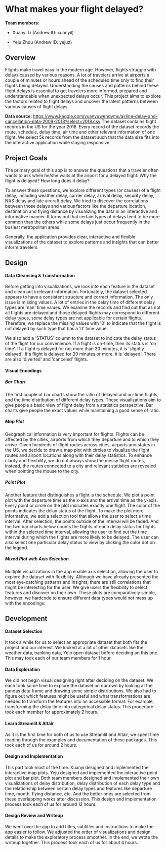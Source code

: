 # What makes your flight delayed?

**Team members**: 

- Xuanyi Li (Andrew ID: xuanyil)

- Yeju Zhou (Andrew ID: yejuz)

  

## Overview

Flights make travel easy in the modern age. However, flights struggle with delays caused by various reasons. A lot of travelers arrive at airports a couple of minutes or hours ahead of the scheduled time only to find their flights being delayed. Understanding the causes and patterns behind these flight delays is essential to get travelers more informed, prepared and understandable when unexpected delays occur. This project aims to explore the factors related to flight delays and uncover the latent patterns between various causes of flight delays.

**Data source**: https://www.kaggle.com/yuanyuwendymu/airline-delay-and-cancellation-data-2009-2018?select=2018.csv
The dataset contains flight records in the US for the year 2018. Every record of the dataset records the route, schedule, delay time, air time and other relevant information of one flight. We select 5k records from the dataset such that the data size fits into the interactive application while staying responsive.




## Project Goals

The primary goal of this app is to answer the questions that a traveler often wants to ask when he/she waits at the airport for a delayed flight: Why the flight is delayed? How long does it delay? 

To answer these questions, we explore different types (or causes) of a flight delay, including weather delay, carrier delay, arrival delay, security delay, NAS delay and late aircraft delay. We tried to discover the correlations between those delays and various factors like the departure location, destination and flying distance by visualizing the data in an interactive and informative manner. It turns out that certain types of delays tend to be more common than the others while some delays just occur frequently in the busiest metropolitan areas. 

Generally, the application provides clear, interactive and flexible visualizations of the dataset to explore patterns and insights that can better inform travelers. 




## Design

#### Data Cleansing & Transformation

Before getting into visualizations, we look into each feature in the dataset and clean out irrelevant information. Fortunately, the dataset selected appears to have a consistent structure and correct information. The only issue is missing values. A lot of entries in the delay time of different delay types are 'nan' time values. We examine the records and find out that as not all flights are delayed and those delayed flights may correspond to different delay types, some delay types are not applicable for certain flights. Therefore, we replace the missing values with '0' to indicate that the flight is not delayed by such type that has a '0' time value.

We also add a 'STATUS' column to the dataset to indicate the delay status of the flight for our convenience. If a flight is on-time, then its status is 'on time'. If a flight is delayed for not more than 30 minutes, it is 'slightly delayed'. If a flight is delayed for 30 minutes or more, it is 'delayed'. There are also 'diverted' and 'canceled' flights.

#### Visual Encodings

##### Bar Chart

The first couple of bar charts show the ratio of delayed and on-time flights, and the time distribution of different delay types. These visualizations aim to give people a basic view of flight delay from a statistics perspective. Bar charts give people the exact values while maintaining a good sense of ratio.

##### Map Plot

Geographical information is very important for flights. Flights can be affected by the cities, airports from which they departure and to which they arrive. Given hundreds of flight routes across cities, airports and states in the US, we decide to draw a map plot with circles to visualize the flight routes and airport locations along with their delay statistics. To enhance clarity and flexibility, we do not always show the messy flight routes, instead, the routes connected to a city and relevant statistics are revealed when pointing the mouse to the city.

##### Point Plot

Another feature that distinguishes a flight is the schedule. We plot a point plot with the departure time as the x-axis and the arrival time as the y-axis. Every point or circle on the plot indicates exactly one flight. The color of the points indicates the delay status of the flight. To make the plot more informative, we add a selection tool that allows the user to select a time interval. After selection, the points outside of the interval will be faded. And the two bar charts below counts the flights of each delay status for flights within the selected time interval, allowing the user to find out the time interval during which the flights are more likely to be delayed. The user can also select one particular delay status to view by clicking the color dot on the legend.

##### Mixed Plot with Axis Selection

Multiple visualizations in the app enable axis selection, allowing the user to explore the dataset with flexibility. Although we have already presented the most eye-catching patterns and insights, there are still correlations that might be interesting for the user. We give users the flexibility to select features and discover on their own. These plots are comparatively simple, however, we hardcode to ensure different data types would not mess up with the encodings.




## Development

#### Dataset Selection

It took a while for us to select an appropriate dataset that both fits the project and our interest. We looked at a lot of other datasets  like the weather data, banking data, Yelp open dataset before deciding on this one. This may took each of our team members for 1 hour.

#### Data Exploration

We did not begin visual designing right after deciding on the dataset. We each took some time to explore the dataset on our own by looking at the pandas data frame and drawing some simple distributions. We also had to figure out which features might be useful and what transformations are needed to transform the features into an accessible format. For example, transforming the delay time into categorical delay status. This procedure took each member for approximately 2 hours. 

#### Learn Streamlit & Altair

As it is the first time for both of us to use Streamlit and Altair, we spent time reading through the examples and documentation of these packages. This took each of us for around 2 hours.

#### Design and Implementation

This part took most of the time. Xuanyi designed and implemented the interactive map plots. Yeju designed and implemented the interactive point plot and bar plot. Both team members designed and implemented their own visualizations of delay distribution, delay distribution of each delay type and the relationship between certain delay types and features like departure time, month, flying distance, etc. And the better ones are selected from these overlapping works after discussion. This design and implementation process took each of us for around 12 hours.

#### Design Review and Writeup

We went over the app to add titles, subtitles and instructions to make the app easier to follow. We adjusted the order of visualizations and design details to make the exploratory process smoother. In the end, we wrote the writeup together. This process took each of us for about 4 hours. 

